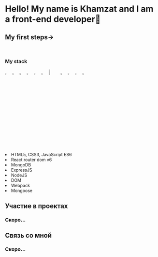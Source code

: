 <h1 aligt>Hello! My name is Khamzat and I am a front-end developer🌱</h1>
  
  <h2>My first steps→</h2>
  <br />


<h3>My stack</h3>
<div>

  <img width=4% src="https://cdn1.iconfinder.com/data/icons/akar-vol-1/24/nextjs-fill-256.png"/>

<img width=4% src="https://cdn0.iconfinder.com/data/icons/logos-brands-in-colors/128/react-256.png" alt="photoReact" />

  <img width=4%  src="https://cdn4.iconfinder.com/data/icons/logos-brands-5/24/redux-256.png" alt="photoReact" />

 <img width=4% src="https://cdn4.iconfinder.com/data/icons/proglyphs-free/512/HTML5-256.png" alt="photoReact" />
 <img width=4% margin-top=5% src="https://cdn0.iconfinder.com/data/icons/font-awesome-brands-vol-1/512/css3-alt-256.png" alt="photoReact" />
  <img  width=4% src="https://cdn2.iconfinder.com/data/icons/designer-skills/128/code-programming-javascript-software-develop-command-language-256.png" alt="photoJs" />
          <img width=7% src="https://www.codesmith.io/hs-fs/hubfs/Blog%20Images/Blog%20Photos/react-router-logo.png?width=600&name=react-router-logo.png" alt="photoJs" />
 <img width=4% src="https://cdn4.iconfinder.com/data/icons/logos-brands-5/24/mongodb-256.png" alt="photoJs" />

  <img  width=4% src="https://the-guild.dev/blog-assets/nodejs-esm/nodejs_logo.png" alt="photoJs" />
              <img  width=4% src="https://www.vectorlogo.zone/logos/expressjs/expressjs-ar21.svg" alt="photoJs" />
              <img width=4% src="https://camo.githubusercontent.com/7c669e872b214571ae0b5097e8d3db369225a806dc2ce9a436cde3497164310c/687474703a2f2f6d6f6e676f64622d746f6f6c732e636f6d2f696d672f6d6f6e676f6f73652e706e67" alt="photoJs" />
</div>
</hr>

  <li>HTML5, CSS3, JavaScript ES6</li>
  <li>React router dom v6</li>
  <li>MongoDB</li>
  <li>ExpressJS</li>
  <li>NodeJS</li>
  <li>DOM</li>
  <li>Webpack</li>
  <li>Mongoose</li>
</ul>

<h2>Участие в проектах</h2>
</hr>
<h3>Скоро...</h3>

<h2>Связь со мной</h2>
<h3>Скоро...</h3>
